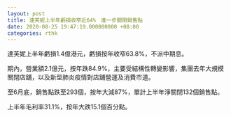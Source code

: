 ```yaml
---
layout: post
title: 達芙妮上半年虧損收窄近64%　進一步關閉銷售點
date: 2020-08-25 19:47:19.000000000 +08:00
categories: rthk
---
```


達芙妮上半年虧損1.4億港元，虧損按年收窄63.8%，不派中期息。

期內，營業額2.1億元，按年跌84.9%，主要受結構性轉變影響，集團去年大規模關閉店舖，以及新型肺炎疫情對店舖營運及消費市道。

至6月底，銷售點跌至293個，按年大減87%，單計上半年淨關閉132個銷售點。

上半年毛利率31.1%，按年大跌15.1個百分點。
